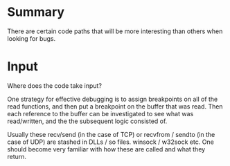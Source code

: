 <!-- TITLE: Reverse Engineering Important Code -->
<!-- SUBTITLE: A quick summary of Reverse Engineering Important Code -->

# Summary
There are certain code paths that will be more interesting than others when looking for bugs.

# Input
Where does the code take input?

One strategy for effective debugging is to assign breakpoints on all of the read functions, and then put a breakpoint on the buffer that was read.  Then each reference to the buffer can be investigated to see what was read/written, and the the subsequent logic consisted of.

Usually these recv/send (in the case of TCP) or recvfrom / sendto (in the case of UDP) are stashed in DLLs / so files.  winsock / w32sock etc.  One should become very familiar with how these are called and what they return.

